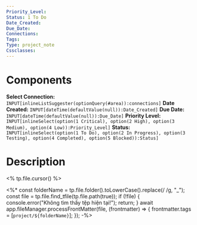 ```yaml
---
Priority_Level: 
Status: 1 To Do
Date_Created: 
Due_Date: 
Connections: 
Tags: 
Type: project_note
Cssclasses: 
---
```

# Components
**Select Connection:** `INPUT[inlineListSuggester(optionQuery(#area)):connections]` 
**Date Created:** `INPUT[dateTime(defaultValue(null)):Date_Created]`
**Due Date:** `INPUT[dateTime(defaultValue(null)):Due_Date]`
**Priority Level:** `INPUT[inlineSelect(option(1 Critical), option(2 High), option(3 Medium), option(4 Low)):Priority_Level]`
**Status:** `INPUT[inlineSelect(option(1 To Do), option(2 In Progress), option(3 Testing), option(4 Completed), option(5 Blocked)):Status]`
# Description

<% tp.file.cursor() %>

<%*
const folderName = tp.file.folder().toLowerCase().replace(/ /g, "_");
const file = tp.file.find_tfile(tp.file.path(true));
if (!file) {
    console.error("Không tìm thấy tệp hiện tại!");
    return;
}
await app.fileManager.processFrontMatter(file, (frontmatter) => {
    frontmatter.tags = [`project/${folderName}`];
});
-%>